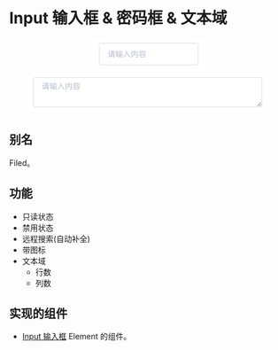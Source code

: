 # Input 输入框 & 密码框 & 文本域
<div align="center">
  <img src="screenshot/basic.png" alt="外观"> <br>
  <img src="screenshot/area.png" alt="外观">
</div>

## 别名
Filed。

## 功能
* 只读状态
* 禁用状态
* 远程搜索(自动补全)
* 带图标
* 文本域
  * 行数
  * 列数

## 实现的组件
* [Input 输入框](http://element-cn.eleme.io/#/zh-CN/component/input) Element 的组件。




